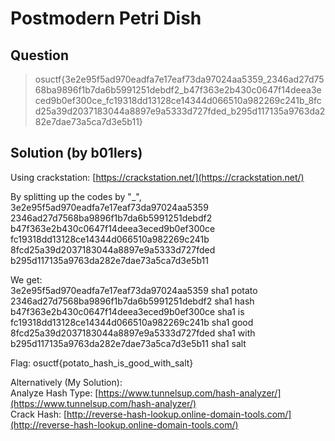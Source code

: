 # Postmodern Petri Dish

## Question

> osuctf{3e2e95f5ad970eadfa7e17eaf73da97024aa5359_2346ad27d7568ba9896f1b7da6b5991251debdf2_b47f363e2b430c0647f14deea3eced9b0ef300ce_fc19318dd13128ce14344d066510a982269c241b_8fcd25a39d2037183044a8897e9a5333d727fded_b295d117135a9763da282e7dae73a5ca7d3e5b11}

## Solution (by b01lers)

Using crackstation: [https://crackstation.net/](https://crackstation.net/)

By splitting up the codes by "\_",  
3e2e95f5ad970eadfa7e17eaf73da97024aa5359  
2346ad27d7568ba9896f1b7da6b5991251debdf2  
b47f363e2b430c0647f14deea3eced9b0ef300ce  
fc19318dd13128ce14344d066510a982269c241b  
8fcd25a39d2037183044a8897e9a5333d727fded  
b295d117135a9763da282e7dae73a5ca7d3e5b11

We get:  
3e2e95f5ad970eadfa7e17eaf73da97024aa5359 sha1 potato  
2346ad27d7568ba9896f1b7da6b5991251debdf2 sha1 hash  
b47f363e2b430c0647f14deea3eced9b0ef300ce sha1 is  
fc19318dd13128ce14344d066510a982269c241b sha1 good  
8fcd25a39d2037183044a8897e9a5333d727fded sha1 with  
b295d117135a9763da282e7dae73a5ca7d3e5b11 sha1 salt

Flag: osuctf{potato_hash_is_good_with_salt}

Alternatively (My Solution):  
Analyze Hash Type: [https://www.tunnelsup.com/hash-analyzer/](https://www.tunnelsup.com/hash-analyzer/)  
Crack Hash: [http://reverse-hash-lookup.online-domain-tools.com/](http://reverse-hash-lookup.online-domain-tools.com/)
